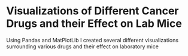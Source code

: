 # Visualizations of Different Cancer Drugs and their Effect on Lab Mice
Using Pandas and MatPlotLib I created several different visualizations surrounding various drugs and their effect on laboratory mice
